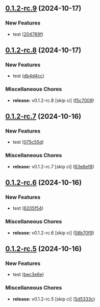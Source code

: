 ## [0.1.2-rc.9](https://github.com/KingTimer12/MYK-Desktop/compare/v0.1.2-rc.8...v0.1.2-rc.9) (2024-10-17)


### New Features

* test ([204789f](https://github.com/KingTimer12/MYK-Desktop/commit/204789fb21f973c7dd744712d7fac8fd92d98109))

## [0.1.2-rc.8](https://github.com/KingTimer12/MYK-Desktop/compare/v0.1.2-rc.7...v0.1.2-rc.8) (2024-10-17)


### New Features

* test ([db4d4cc](https://github.com/KingTimer12/MYK-Desktop/commit/db4d4cc55fc817707f4d78daad12ef2dae10f0af))


### Miscellaneous Chores

* **release:** v0.1.2-rc.8 [skip ci] ([f5c7009](https://github.com/KingTimer12/MYK-Desktop/commit/f5c7009b42d44380676fbb04a9e73d213b66a377))

## [0.1.2-rc.7](https://github.com/KingTimer12/MYK-Desktop/compare/v0.1.2-rc.6...v0.1.2-rc.7) (2024-10-16)


### New Features

* test ([075c55d](https://github.com/KingTimer12/MYK-Desktop/commit/075c55d1efe541f3d995c037a0c69d2e3182bf12))


### Miscellaneous Chores

* **release:** v0.1.2-rc.7 [skip ci] ([63e6ef8](https://github.com/KingTimer12/MYK-Desktop/commit/63e6ef8fa57bbecc135e3d08fd65bd422d0ca363))

## [0.1.2-rc.6](https://github.com/KingTimer12/MYK-Desktop/compare/v0.1.2-rc.5...v0.1.2-rc.6) (2024-10-16)


### New Features

* test ([6205f54](https://github.com/KingTimer12/MYK-Desktop/commit/6205f54363796b9d220be7677f53e75a49c3820d))


### Miscellaneous Chores

* **release:** v0.1.2-rc.6 [skip ci] ([58b70f9](https://github.com/KingTimer12/MYK-Desktop/commit/58b70f90baaa153cc5a2a66c43a3efc5740e8b7c))

## [0.1.2-rc.5](https://github.com/KingTimer12/MYK-Desktop/compare/v0.1.2-rc.4...v0.1.2-rc.5) (2024-10-16)


### New Features

* test ([bec3e6e](https://github.com/KingTimer12/MYK-Desktop/commit/bec3e6ea01c0cfe9dec33876ffc562fb3b1427e6))


### Miscellaneous Chores

* **release:** v0.1.2-rc.5 [skip ci] ([5d5333c](https://github.com/KingTimer12/MYK-Desktop/commit/5d5333cb44c1219051b1e666a3ede09cb2107559))

